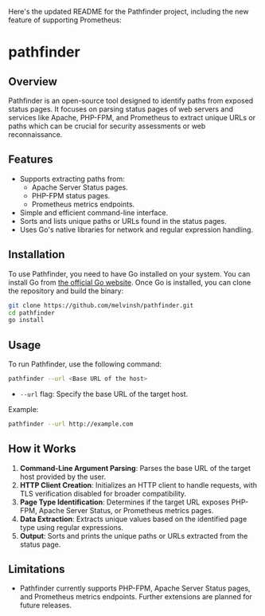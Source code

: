 Here's the updated README for the Pathfinder project, including the new feature of supporting Prometheus:

# pathfinder

## Overview
Pathfinder is an open-source tool designed to identify paths from exposed status pages. It focuses on parsing status pages of web servers and services like Apache, PHP-FPM, and Prometheus to extract unique URLs or paths which can be crucial for security assessments or web reconnaissance.

## Features
- Supports extracting paths from:
  - Apache Server Status pages.
  - PHP-FPM status pages.
  - Prometheus metrics endpoints.
- Simple and efficient command-line interface.
- Sorts and lists unique paths or URLs found in the status pages.
- Uses Go's native libraries for network and regular expression handling.

## Installation
To use Pathfinder, you need to have Go installed on your system. You can install Go from [the official Go website](https://golang.org/dl/). Once Go is installed, you can clone the repository and build the binary:

```bash
git clone https://github.com/melvinsh/pathfinder.git
cd pathfinder
go install
```

## Usage
To run Pathfinder, use the following command:

```bash
pathfinder --url <Base URL of the host>
```

- `--url` flag: Specify the base URL of the target host.

Example:

```bash
pathfinder --url http://example.com
```

## How it Works
1. **Command-Line Argument Parsing**: Parses the base URL of the target host provided by the user.
2. **HTTP Client Creation**: Initializes an HTTP client to handle requests, with TLS verification disabled for broader compatibility.
3. **Page Type Identification**: Determines if the target URL exposes PHP-FPM, Apache Server Status, or Prometheus metrics pages.
4. **Data Extraction**: Extracts unique values based on the identified page type using regular expressions.
5. **Output**: Sorts and prints the unique paths or URLs extracted from the status page.

## Limitations
- Pathfinder currently supports PHP-FPM, Apache Server Status pages, and Prometheus metrics endpoints. Further extensions are planned for future releases.